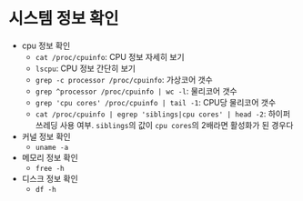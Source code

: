 # 시스템 정보 확인

- cpu 정보 확인
    - `cat /proc/cpuinfo`: CPU 정보 자세히 보기
    - `lscpu`: CPU 정보 간단히 보기
    - `grep -c processor /proc/cpuinfo`: 가상코어 갯수
    - `grep ^processor /proc/cpuinfo | wc -l`: 물리코어 갯수
    - `grep 'cpu cores' /proc/cpuinfo | tail -1`: CPU당 물리코어 갯수
    - `cat /proc/cpuinfo | egrep 'siblings|cpu cores' | head -2`: 하이퍼쓰레딩 사용 여부. `siblings`의 값이 `cpu cores`의 2배라면 활성화가 된 경우다
- 커널 정보 확인
    - `uname -a`
- 메모리 정보 확인
    - `free -h`
- 디스크 정보 확인
    - `df -h`